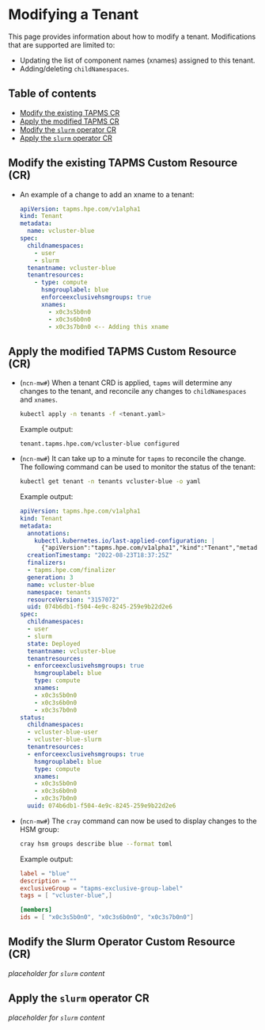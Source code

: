 # Modifying a Tenant

This page provides information about how to modify a tenant. Modifications that are supported are limited to:

 - Updating the list of component names (xnames) assigned to this tenant.
 - Adding/deleting `childNamespaces`.

## Table of contents

- [Modify the existing TAPMS CR](#modify-the-existing-tapms-cr)
- [Apply the modified TAPMS CR](#apply-the-modified-tapms-cr)
- [Modify the `slurm` operator CR](#modify-the-slurm-operator-cr)
- [Apply the `slurm` operator CR](#apply-the-slurm-operator-cr)

## Modify the existing TAPMS Custom Resource (CR)

- An example of a change to add an xname to a tenant:

    ```yaml
    apiVersion: tapms.hpe.com/v1alpha1
    kind: Tenant
    metadata:
      name: vcluster-blue
    spec:
      childnamespaces:
        - user
        - slurm
      tenantname: vcluster-blue
      tenantresources:
        - type: compute
          hsmgrouplabel: blue
          enforceexclusivehsmgroups: true
          xnames:
            - x0c3s5b0n0
            - x0c3s6b0n0
            - x0c3s7b0n0 <-- Adding this xname
    ```

## Apply the modified TAPMS Custom Resource (CR)

- (`ncn-mw#`) When a tenant CRD is applied, `tapms` will determine any changes to the tenant, and reconcile any changes to `childNamespaces` and `xnames`.

    ```bash
    kubectl apply -n tenants -f <tenant.yaml>
    ```

    Example output:

    ```text
    tenant.tapms.hpe.com/vcluster-blue configured
    ```

- (`ncn-mw#`) It can take up to a minute for `tapms` to reconcile the change. The following command can be used to monitor the status of the tenant:

    ```bash
    kubectl get tenant -n tenants vcluster-blue -o yaml
    ```

    Example output:

    ```yaml
    apiVersion: tapms.hpe.com/v1alpha1
    kind: Tenant
    metadata:
      annotations:
        kubectl.kubernetes.io/last-applied-configuration: |
          {"apiVersion":"tapms.hpe.com/v1alpha1","kind":"Tenant","metadata":{"annotations":{},"name":"vcluster-blue","namespace":"tenants"},"spec":{"childnamespaces":["user","slurm"],"tenantname":"vcluster-blue","tenantresources":[{"enforceexclusivehsmgroups":true,"hsmgrouplabel":"blue","type":"compute","xnames":["x0c3s5b0n0","x0c3s6b0n0"]}]}}
      creationTimestamp: "2022-08-23T18:37:25Z"
      finalizers:
      - tapms.hpe.com/finalizer
      generation: 3
      name: vcluster-blue
      namespace: tenants
      resourceVersion: "3157072"
      uid: 074b6db1-f504-4e9c-8245-259e9b22d2e6
    spec:
      childnamespaces:
      - user
      - slurm
      state: Deployed
      tenantname: vcluster-blue
      tenantresources:
      - enforceexclusivehsmgroups: true
        hsmgrouplabel: blue
        type: compute
        xnames:
        - x0c3s5b0n0
        - x0c3s6b0n0
        - x0c3s7b0n0
    status:
      childnamespaces:
      - vcluster-blue-user
      - vcluster-blue-slurm
      tenantresources:
      - enforceexclusivehsmgroups: true
        hsmgrouplabel: blue
        type: compute
        xnames:
        - x0c3s5b0n0
        - x0c3s6b0n0
        - x0c3s7b0n0
      uuid: 074b6db1-f504-4e9c-8245-259e9b22d2e6
    ```

- (`ncn-mw#`) The `cray` command can now be used to display changes to the HSM group:

    ```bash
    cray hsm groups describe blue --format toml
    ```

    Example output:

    ```toml
    label = "blue"
    description = ""
    exclusiveGroup = "tapms-exclusive-group-label"
    tags = [ "vcluster-blue",]

    [members]
    ids = [ "x0c3s5b0n0", "x0c3s6b0n0", "x0c3s7b0n0"]
    ```

## Modify the Slurm Operator Custom Resource (CR)

_placeholder for `slurm` content_

## Apply the `slurm` operator CR

_placeholder for `slurm` content_
